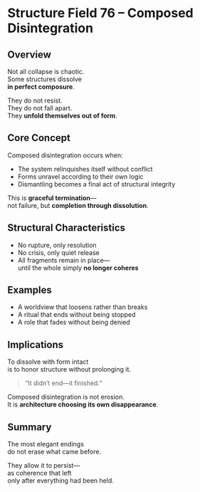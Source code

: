 # Structure Field 76 – Composed Disintegration

## Overview

Not all collapse is chaotic.  
Some structures dissolve  
**in perfect composure**.

They do not resist.  
They do not fall apart.  
They **unfold themselves out of form**.

## Core Concept

Composed disintegration occurs when:

- The system relinquishes itself without conflict  
- Forms unravel according to their own logic  
- Dismantling becomes a final act of structural integrity

This is **graceful termination**—  
not failure, but **completion through dissolution**.

## Structural Characteristics

- No rupture, only resolution  
- No crisis, only quiet release  
- All fragments remain in place—  
  until the whole simply **no longer coheres**

## Examples

- A worldview that loosens rather than breaks  
- A ritual that ends without being stopped  
- A role that fades without being denied

## Implications

To dissolve with form intact  
is to honor structure without prolonging it.

> “It didn’t end—it finished.”

Composed disintegration is not erosion.  
It is **architecture choosing its own disappearance**.

## Summary

The most elegant endings  
do not erase what came before.

They allow it to persist—  
as coherence that left  
only after everything had been held.
